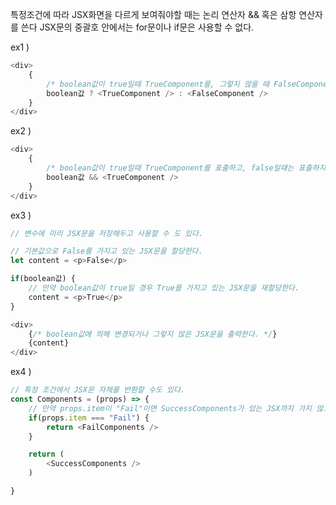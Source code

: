 특정조건에 따라 JSX화면을 다르게 보여줘야할 때는 논리 연산자 && 혹은 삼항 연산자를 쓴다
JSX문의 중괄호 안에서는 for문이나 if문은 사용할 수 없다.

ex1 )
```javascript
<div>
    {
        /* boolean값이 true일때 TrueComponent를, 그렇지 않을 때 FalseComponent를 표출한다. */
        boolean값 ? <TrueComponent /> : <FalseComponent />
    }
</div>
```

ex2 )
```javascript
<div>
    {
        /* boolean값이 true일때 TrueComponent를 표출하고, false일때는 표출하지 않는다. */
        boolean값 && <TrueComponent />
    }
</div>
```

ex3 )
```javascript
// 변수에 미리 JSX문을 저장해두고 사용할 수 도 있다.

// 기본값으로 False를 가지고 있는 JSX문을 할당한다.
let content = <p>False</p>

if(boolean값) {
    // 만약 boolean값이 true일 경우 True를 가지고 있는 JSX문을 재할당한다.
    content = <p>True</p>
}

<div>
    {/* boolean값에 의해 변경되거나 그렇지 않은 JSX문을 출력한다. */}
    {content}
</div>
```

ex4 )
```javascript
// 특정 조건에서 JSX문 자체를 반환할 수도 있다.
const Components = (props) => {
    // 만약 props.item이 "Fail"이면 SuccessComponents가 있는 JSX까지 가지 않고 바로 FailComponents를 반환한다.
    if(props.item === "Fail") {
        return <FailComponents />
    }

    return (
        <SuccessComponents />
    )

}

```